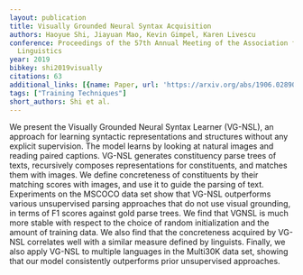 ```yaml
---
layout: publication
title: Visually Grounded Neural Syntax Acquisition
authors: Haoyue Shi, Jiayuan Mao, Kevin Gimpel, Karen Livescu
conference: Proceedings of the 57th Annual Meeting of the Association for Computational
  Linguistics
year: 2019
bibkey: shi2019visually
citations: 63
additional_links: [{name: Paper, url: 'https://arxiv.org/abs/1906.02890'}]
tags: ["Training Techniques"]
short_authors: Shi et al.
---
```

We present the Visually Grounded Neural Syntax Learner (VG-NSL), an approach
for learning syntactic representations and structures without any explicit
supervision. The model learns by looking at natural images and reading paired
captions. VG-NSL generates constituency parse trees of texts, recursively
composes representations for constituents, and matches them with images. We
define concreteness of constituents by their matching scores with images, and
use it to guide the parsing of text. Experiments on the MSCOCO data set show
that VG-NSL outperforms various unsupervised parsing approaches that do not use
visual grounding, in terms of F1 scores against gold parse trees. We find that
VGNSL is much more stable with respect to the choice of random initialization
and the amount of training data. We also find that the concreteness acquired by
VG-NSL correlates well with a similar measure defined by linguists. Finally, we
also apply VG-NSL to multiple languages in the Multi30K data set, showing that
our model consistently outperforms prior unsupervised approaches.
